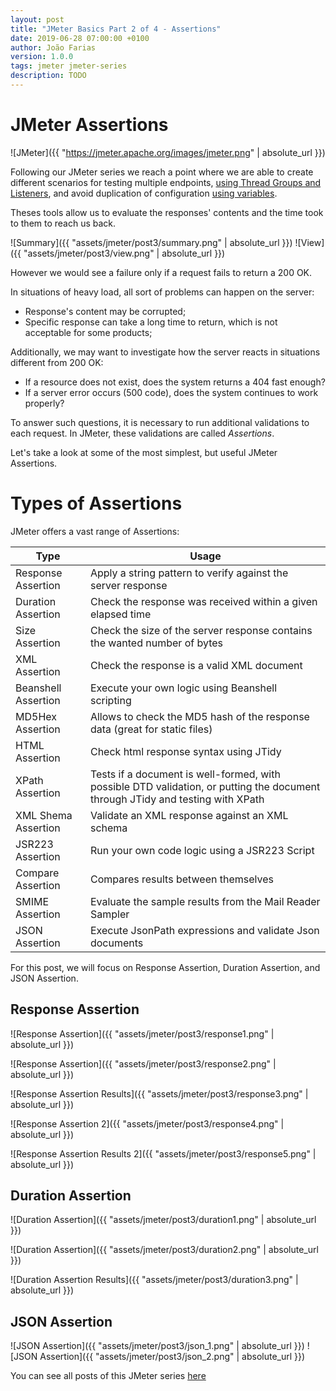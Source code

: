 ```yaml
---
layout: post
title: "JMeter Basics Part 2 of 4 - Assertions"
date: 2019-06-28 07:00:00 +0100
author: João Farias
version: 1.0.0
tags: jmeter jmeter-series
description: TODO
---
```


# JMeter Assertions

![JMeter]({{ "https://jmeter.apache.org/images/jmeter.png" | absolute_url }})

Following our JMeter series we reach a point where we are able to create different scenarios
for testing multiple endpoints, [using Thread Groups and Listeners](http://thatsabug.com/2019/06/06/jmeter_1-jmeter_basics.html),
and avoid duplication of configuration [using variables](http://thatsabug.com/2019/06/21/jmeter_2.html).

Theses tools allow us to evaluate the responses' contents and the time took to them to reach us back.

![Summary]({{ "assets/jmeter/post3/summary.png" | absolute_url }})
![View]({{ "assets/jmeter/post3/view.png" | absolute_url }})

However we would see a failure only if a request fails to return a 200 OK.

In situations of heavy load, all sort of problems can happen on the server:

- Response's content may be corrupted;
- Specific response can take a long time to return, which is not acceptable for some products;

Additionally, we may want to investigate how the server reacts in situations different from
200 OK:

- If a resource does not exist, does the system returns a 404 fast enough?
- If a server error occurs (500 code), does the system continues to work properly?

To answer such questions, it is necessary to run additional validations to each request.
In JMeter, these validations are called _Assertions_.

Let's take a look at some of the most simplest, but useful JMeter Assertions.

# Types of Assertions

JMeter offers a vast range of Assertions:

| Type                	| Usage                                                                                                                          	|
|---------------------	|--------------------------------------------------------------------------------------------------------------------------------	|
| Response Assertion  	| Apply a string pattern to verify against the server response                                                                   	|
| Duration Assertion  	| Check the response was received within a given elapsed time                                                                    	|
| Size Assertion      	| Check the size of the server response contains the wanted number of bytes                                                      	|
| XML Assertion       	| Check the response is a valid XML document                                                                                     	|
| Beanshell Assertion 	| Execute your own logic using Beanshell scripting                                                                               	|
| MD5Hex Assertion    	| Allows to check the MD5 hash of the response data (great for static files)                                                     	|
| HTML Assertion      	| Check html response syntax using JTidy                                                                                         	|
| XPath Assertion     	| Tests if a document is well-formed, with possible DTD validation, or putting the document through JTidy and testing with XPath 	|
| XML Shema Assertion 	| Validate an XML response against an XML schema                                                                                 	|
| JSR223 Assertion    	| Run your own code logic using a JSR223 Script                                                                                  	|
| Compare Assertion   	| Compares results between themselves                                                                                            	|
| SMIME Assertion     	| Evaluate the sample results from the Mail Reader Sampler                                                                       	|
| JSON Assertion      	| Execute JsonPath expressions and validate Json documents                                                                       	|

For this post, we will focus on Response Assertion, Duration Assertion, and JSON Assertion.

## Response Assertion

![Response Assertion]({{ "assets/jmeter/post3/response1.png" | absolute_url }})

![Response Assertion]({{ "assets/jmeter/post3/response2.png" | absolute_url }})

![Response Assertion Results]({{ "assets/jmeter/post3/response3.png" | absolute_url }})

![Response Assertion 2]({{ "assets/jmeter/post3/response4.png" | absolute_url }})

![Response Assertion Results 2]({{ "assets/jmeter/post3/response5.png" | absolute_url }})

## Duration Assertion

![Duration Assertion]({{ "assets/jmeter/post3/duration1.png" | absolute_url }})

![Duration Assertion]({{ "assets/jmeter/post3/duration2.png" | absolute_url }})

![Duration Assertion Results]({{ "assets/jmeter/post3/duration3.png" | absolute_url }})

## JSON Assertion

![JSON Assertion]({{ "assets/jmeter/post3/json_1.png" | absolute_url }})
![JSON Assertion]({{ "assets/jmeter/post3/json_2.png" | absolute_url }})

You can see all posts of this JMeter series [here](http://thatsabug.com/tag/jmeter-series.html)
